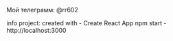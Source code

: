 Мой телеграмм: @rr602

info project:
created with - Create React App
npm start - http://localhost:3000
